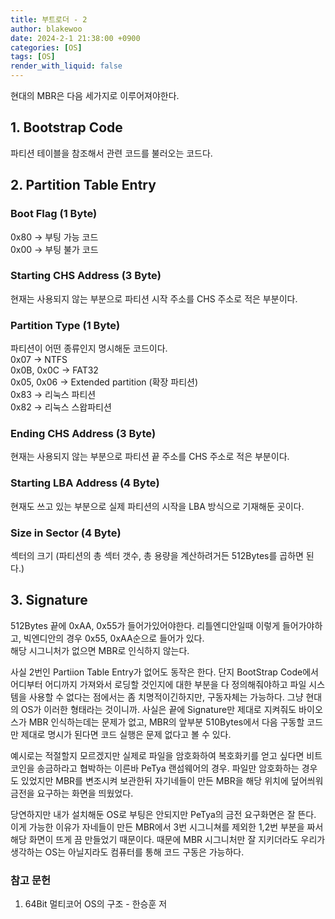 ```yaml
---
title: 부트로더 - 2
author: blakewoo
date: 2024-2-1 21:38:00 +0900
categories: [OS]
tags: [OS]
render_with_liquid: false
---
```


현대의 MBR은 다음 세가지로 이루어져야한다.
## 1. Bootstrap Code
파티션 테이블을 참조해서 관련 코드를 불러오는 코드다.

## 2. Partition Table Entry
### Boot Flag (1 Byte)
0x80 -> 부팅 가능 코드   
0x00 -> 부팅 불가 코드
### Starting CHS Address (3 Byte)
현재는 사용되지 않는 부분으로 파티션 시작 주소를 CHS 주소로 적은 부분이다.
### Partition Type (1 Byte)
파티션이 어떤 종류인지 명시해둔 코드이다.   
0x07 -> NTFS   
0x0B, 0x0C -> FAT32   
0x05, 0x06 -> Extended partition (확장 파티션)   
0x83 -> 리눅스 파티션  
0x82 -> 리눅스 스왑파티션
### Ending CHS Address (3 Byte)
현재는 사용되지 않는 부분으로 파티션 끝 주소를 CHS 주소로 적은 부분이다.
### Starting LBA Address (4 Byte)
현재도 쓰고 있는 부분으로 실제 파티션의 시작을 LBA 방식으로 기재해둔 곳이다.
### Size in Sector (4 Byte)
섹터의 크기 (파티션의 총 섹터 갯수, 총 용량을 계산하려거든 512Bytes를 곱하면 된다.)

## 3. Signature
512Bytes 끝에 0xAA, 0x55가 들어가있어야한다. 리틀엔디안일때 이렇게 들어가야하고, 빅엔디안의 경우
0x55, 0xAA순으로 들어가 있다.   
해당 시그니처가 없으면 MBR로 인식하지 않는다.

사실 2번인 Partiion Table Entry가 없어도 동작은 한다.
단지 BootStrap Code에서 어디부터 어디까지 가져와서 로딩할 것인지에 대한 부분을 다 정의해줘야하고
파일 시스템을 사용할 수 없다는 점에서는 좀 치명적이긴하지만, 구동자체는 가능하다.
그냥 현대의 OS가 이러한 형태라는 것이니까. 사실은 끝에 Signature만 제대로 지켜줘도
바이오스가 MBR 인식하는데는 문제가 없고, MBR의 앞부분 510Bytes에서 다음 구동할 코드만 제대로
명시가 된다면 코드 실행은 문제 없다고 볼 수 있다.

예시로는 적절할지 모르겠지만 실제로 파일을 암호화하여 복호화키를 얻고 싶다면 비트코인을 송금하라고
협박하는 이른바 PeTya 랜섬웨어의 경우. 파일만 암호화하는 경우도 있었지만 MBR를 변조시켜 보관한뒤
자기네들이 만든 MBR을 해당 위치에 덮어씌워 금전을 요구하는 화면을 띄웠었다.

당연하지만 내가 설치해둔 OS로 부팅은 안되지만 PeTya의 금전 요구화면은 잘 뜬다.
이게 가능한 이유가 자네들이 만든 MBR에서 3번 시그니쳐를 제외한 1,2번 부분을 짜서
해당 화면이 뜨게 끔 만들었기 때문이다. 때문에 MBR 시그니처만 잘 지키더라도 우리가 생각하는
OS는 아닐지라도 컴퓨터를 통해 코드 구동은 가능하다.


### 참고 문헌
1. 64Bit 멀티코어 OS의 구조 - 한승훈 저
